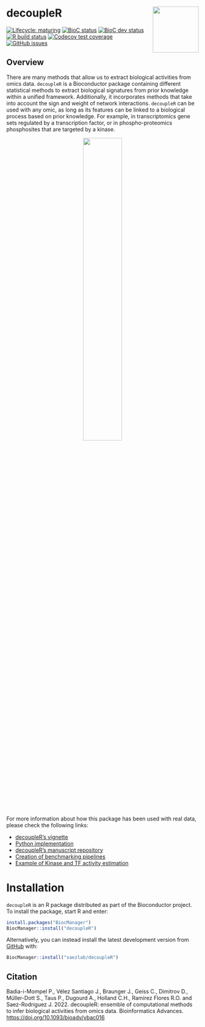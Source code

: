 
<!-- README.md is generated from README.Rmd. Please edit that file -->

# decoupleR <img src="inst/figures/logo.svg" align="right" width="120" />

<!-- badges: start -->

[![Lifecycle:
maturing](https://img.shields.io/badge/lifecycle-maturing-blue.svg)](https://www.tidyverse.org/lifecycle/#maturing)
[![BioC
status](http://www.bioconductor.org/shields/build/release/bioc/decoupleR.svg)](https://bioconductor.org/checkResults/release/bioc-LATEST/decoupleR)
[![BioC dev
status](http://www.bioconductor.org/shields/build/devel/bioc/decoupleR.svg)](https://bioconductor.org/checkResults/devel/bioc-LATEST/decoupleR)
[![R build
status](https://github.com/saezlab/decoupleR/workflows/R-CMD-check-bioc/badge.svg)](https://github.com/saezlab/decoupleR/actions)
[![Codecov test
coverage](https://codecov.io/gh/saezlab/decoupleR/branch/master/graph/badge.svg)](https://codecov.io/gh/saezlab/decoupleR?branch=master)
[![GitHub
issues](https://img.shields.io/github/issues/saezlab/decoupleR)](https://github.com/saezlab/decoupleR/issues)
<!-- badges: end -->

## Overview

There are many methods that allow us to extract biological activities
from omics data. `decoupleR` is a Bioconductor package containing
different statistical methods to extract biological signatures from
prior knowledge within a unified framework. Additionally, it
incorporates methods that take into account the sign and weight of
network interactions. `decoupleR` can be used with any omic, as long as
its features can be linked to a biological process based on prior
knowledge. For example, in transcriptomics gene sets regulated by a
transcription factor, or in phospho-proteomics phosphosites that are
targeted by a kinase.

<p align="center" width="100%">
<img src="https://github.com/saezlab/decoupleR/blob/master/inst/figures/graphical_abstract.png?raw=1" align="center" width="45%">
</p>

For more information about how this package has been used with real
data, please check the following links:

-   [decoupleR’s
    vignette](https://saezlab.github.io/decoupleR/articles/decoupleR.html)
-   [Python
    implementation](https://decoupler-py.readthedocs.io/en/latest/)
-   [decoupleR’s manuscript
    repository](https://github.com/saezlab/decoupleR_manuscript)
-   [Creation of benchmarking
    pipelines](https://github.com/saezlab/decoupleRBench)
-   [Example of Kinase and TF activity
    estimation](https://saezlab.github.io/kinase_tf_mini_tuto/)

# Installation

`decoupleR` is an R package distributed as part of the Bioconductor
project. To install the package, start R and enter:

``` r
install.packages("BiocManager")
BiocManager::install("decoupleR")
```

Alternatively, you can instead install the latest development version
from [GitHub](https://github.com/) with:

``` r
BiocManager::install("saezlab/decoupleR")
```

## Citation

Badia-i-Mompel P., Vélez Santiago J., Braunger J., Geiss C., Dimitrov
D., Müller-Dott S., Taus P., Dugourd A., Holland C.H., Ramirez Flores
R.O. and Saez-Rodriguez J. 2022. decoupleR: ensemble of computational
methods to infer biological activities from omics data. Bioinformatics
Advances. <https://doi.org/10.1093/bioadv/vbac016>
